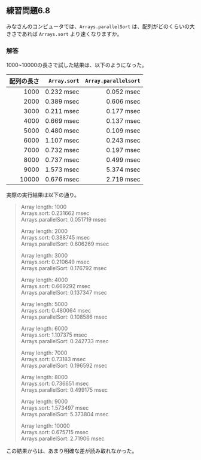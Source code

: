 ## 練習問題6.8

みなさんのコンピュータでは、`Arrays.parallelSort` は、配列がどのくらいの大きさであれば 
`Arrays.sort` より速くなりますか。

### 解答

1000~10000の長さで試した結果は、以下のようになった。

| 配列の長さ | `Array.sort` | `Array.parallelsort`
| -------: | -----------: | -------------------:
| 1000     | 0.232 msec   | 0.052 msec
| 2000     | 0.389 msec   | 0.606 msec
| 3000     | 0.211 msec   | 0.177 msec
| 4000     | 0.669 msec   | 0.137 msec
| 5000     | 0.480 msec   | 0.109 msec
| 6000     | 1.107 msec   | 0.243 msec
| 7000     | 0.732 msec   | 0.197 msec
| 8000     | 0.737 msec   | 0.499 msec
| 9000     | 1.573 msec   | 5.374 msec
| 10000    | 0.676 msec   | 2.719 msec

実際の実行結果は以下の通り。

>Array length: 1000  
>Arrays.sort: 0.231662 msec  
>Arrays.parallelSort: 0.051719 msec
>
>Array length: 2000  
>Arrays.sort: 0.388745 msec  
>Arrays.parallelSort: 0.606269 msec
>
>Array length: 3000  
>Arrays.sort: 0.210649 msec  
>Arrays.parallelSort: 0.176792 msec
>
>Array length: 4000  
>Arrays.sort: 0.669292 msec  
>Arrays.parallelSort: 0.137347 msec
>
>Array length: 5000  
>Arrays.sort: 0.480064 msec  
>Arrays.parallelSort: 0.108586 msec
>
>Array length: 6000  
>Arrays.sort: 1.107375 msec  
>Arrays.parallelSort: 0.242733 msec
>
>Array length: 7000  
>Arrays.sort: 0.73183 msec  
>Arrays.parallelSort: 0.196592 msec
>
>Array length: 8000  
>Arrays.sort: 0.736651 msec  
>Arrays.parallelSort: 0.499175 msec
>
>Array length: 9000  
>Arrays.sort: 1.573497 msec  
>Arrays.parallelSort: 5.373804 msec
>
>Array length: 10000  
>Arrays.sort: 0.675715 msec  
>Arrays.parallelSort: 2.71906 msec

この結果からは、あまり明確な差が読み取れなかった。
